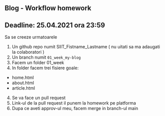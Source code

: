 ## Blog - Workflow homework
## Deadline: 25.04.2021 ora 23:59 
Sa se creeze urmatoarele
1. Un github repo numit SIIT_Fistname_Lastname ( nu uitati sa ma adaugati la colaboratori )
2. Un branch numit `01_week_my-blog`
3. Facem un folder 01_week
3. In folder facem trei fisiere goale:
- home.html
- about.html
- article.html
4. Se va face un pull request
5. Link-ul de la pull request il punem la homework pe platforma
6. Dupa ce aveti approv-ul meu, facem merge in branch-ul main
